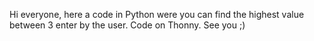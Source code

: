 Hi everyone, here a code in Python were you can find the highest value between 3 enter by the user.
Code on Thonny.
See you ;)
